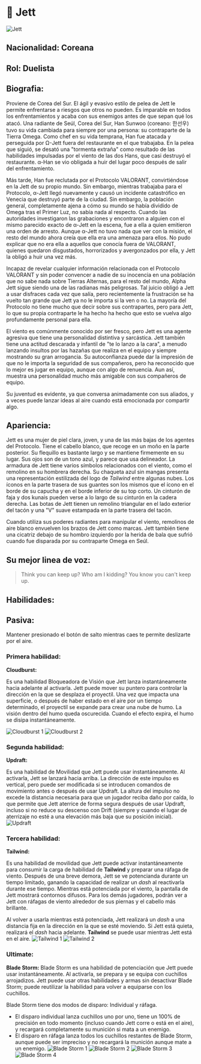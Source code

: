 # **🎇 Jett**

![Jett](https://static.wikia.nocookie.net/valorant/images/3/35/Jett_icon.png/revision/latest/scale-to-width-down/1000?cb=20230909031447)

## **Nacionalidad: Coreana**

## **Rol: Duelista**

## **Biografia:**

Proviene de Corea del Sur. El ágil y evasivo estilo de pelea de Jett le permite enfrentarse a riesgos que otros no pueden. Es imparable en todos los enfrentamientos y acaba con sus enemigos antes de que sepan qué los atacó.
Una radiante de Seúl, Corea del Sur, Han Sunwoo (coreano: 한선우) tuvo su vida cambiada para siempre por una persona: su contraparte de la Tierra Omega. Como chef en su vida temprana, Han fue atacada y perseguida por Ω-Jett fuera del restaurante en el que trabajaba. En la pelea que siguió, se desató una "tormenta extraña" como resultado de las habilidades impulsadas por el viento de las dos Hans, que casi destruyó el restaurante. α-Han se vio obligada a huir del lugar poco después de salir del enfrentamiento.

Más tarde, Han fue reclutada por el Protocolo VALORANT, convirtiéndose en la Jett de su propio mundo. Sin embargo, mientras trabajaba para el Protocolo, α-Jett llegó nuevamente y causó un incidente catastrófico en Venecia que destruyó parte de la ciudad. Sin embargo, la población general, completamente ajena a cómo su mundo se había dividido de Omega tras el Primer Luz, no sabía nada al respecto. Cuando las autoridades investigaron las grabaciones y encontraron a alguien con el mismo parecido exacto de α-Jett en la escena, fue a ella a quien emitieron una orden de arresto. Aunque α-Jett no tuvo nada que ver con la misión, el resto del mundo ahora creía que ella era una amenaza para ellos. No pudo explicar que no era ella a aquellos que conocía fuera de VALORANT, quienes quedaron disgustados, horrorizados y avergonzados por ella, y Jett la obligó a huir una vez más.

Incapaz de revelar cualquier información relacionada con el Protocolo VALORANT y sin poder convencer a nadie de su inocencia en una población que no sabe nada sobre Tierras Alternas, para el resto del mundo, Alpha Jett sigue siendo una de las radianas más peligrosas. Tal juicio obligó a Jett a usar disfraces cada vez que salía, pero recientemente la frustración se ha vuelto tan grande que Jett ya no le importa si la ven o no. La mayoría del Protocolo no tiene mucho que decir sobre sus contrapartes, pero para Jett, lo que su propia contraparte le ha hecho ha hecho que esto se vuelva algo profundamente personal para ella.

El viento es comúnmente conocido por ser fresco, pero Jett es una agente agresiva que tiene una personalidad distintiva y sarcástica. Jett también tiene una actitud descarada y infantil de "te lo lanzo a la cara", a menudo lanzando insultos por las hazañas que realiza en el equipo y siempre mostrando su gran arrogancia. Su autoconfianza puede dar la impresión de que no le importa la seguridad de sus compañeros, pero ha reconocido que lo mejor es jugar en equipo, aunque con algo de renuencia. Aun así, muestra una personalidad mucho más amigable con sus compañeros de equipo.

Su juventud es evidente, ya que conversa animadamente con sus aliados, y a veces puede lanzar ideas al aire cuando está emocionada por compartir algo.

## **Apariencia:**

Jett es una mujer de piel clara, joven, y una de las más bajas de los agentes del Protocolo. Tiene el cabello blanco, que recoge en un moño en la parte posterior. Su flequillo es bastante largo y se mantiene firmemente en su lugar. Sus ojos son de un tono azul, y parece que usa delineador. La armadura de Jett tiene varios símbolos relacionados con el viento, como el remolino en su hombrera derecha. Su chaqueta azul sin mangas presenta una representación estilizada del logo de _Tailwind_ entre algunas nubes. Los íconos en la parte trasera de sus guantes son los mismos que el ícono en el borde de su capucha y en el borde inferior de su top corto. Un cinturón de faja y dos kunais pueden verse a lo largo de su cinturón en la cadera derecha. Las botas de Jett tienen un remolino triangular en el lado exterior del tacón y una "V" suave estampada en la parte trasera del tacón.

Cuando utiliza sus poderes radiantes para manipular el viento, remolinos de aire blanco envuelven los brazos de Jett como marcas. Jett también tiene una cicatriz debajo de su hombro izquierdo por la herida de bala que sufrió cuando fue disparada por su contraparte Omega en Seúl.

## **Su mejor linea de voz:**

> Think you can keep up? Who am I kidding? You know you can't keep up.

## **Habilidades:**

## **Pasiva:**

Mantener presionado el botón de salto mientras caes te permite deslizarte por el aire.

### **Primera habilidad:**

**Cloudburst:**

Es una habilidad Bloqueadora de Visión que Jett lanza instantáneamente hacia adelante al activarla. Jett puede mover su puntero para controlar la dirección en la que se desplaza el proyectil. Una vez que impacta una superficie, o después de haber estado en el aire por un tiempo determinado, el proyectil se expande para crear una nube de humo. La visión dentro del humo queda oscurecida. Cuando el efecto expira, el humo se disipa instantáneamente.

![Cloudburst 1](https://static.wikia.nocookie.net/valorant/images/9/9f/Cloudburst_Cast.png/revision/latest/scale-to-width-down/1000?cb=20230402121439)
![Cloudburst 2](https://static.wikia.nocookie.net/valorant/images/4/48/Cloudburst_Activation.png/revision/latest/scale-to-width-down/1000?cb=20230402121438)

### **Segunda habilidad:**

**Updraft:**

Es una habilidad de Movilidad que Jett puede usar instantáneamente. Al activarla, Jett se lanzará hacia arriba. La dirección de este impulso es vertical, pero puede ser modificada si se introducen comandos de movimiento antes o después de usar Updraft. La altura del impulso no excede la distancia necesaria para que un jugador reciba daño por caída, lo que permite que Jett aterrice de forma segura después de usar Updraft, incluso si no reduce su descenso con Drift (siempre y cuando el lugar de aterrizaje no esté a una elevación más baja que su posición inicial).
![Updraft](https://static.wikia.nocookie.net/valorant/images/a/a8/Updraft_Activation.png/revision/latest/scale-to-width-down/1000?cb=20230402121436)

### **Tercera habilidad:**

**Tailwind:**

Es una habilidad de movilidad que Jett puede activar instantáneamente para consumir la carga de habilidad de **Tailwind** y preparar una ráfaga de viento. Después de una breve demora, Jett se ve potencianda durante un tiempo limitado, ganando la capacidad de realizar un _dash_ al reactivarla durante ese tiempo. Mientras está potenciada por el viento, la pantalla de Jett mostrará contornos difusos. Para los demás jugadores, podrán ver a Jett con ráfagas de viento alrededor de sus piernas y el cabello más brillante.

Al volver a usarla mientras está potenciada, Jett realizará un _dash_ a una distancia fija en la dirección en la que se esté moviendo. Si Jett está quieta, realizará el _dash_ hacia adelante. **Tailwind** se puede usar mientras Jett está en el aire.
![Tailwind 1](https://static.wikia.nocookie.net/valorant/images/0/04/Tailwind_Cast.png/revision/latest/scale-to-width-down/1000?cb=20230402121435)
![Tailwind 2](https://static.wikia.nocookie.net/valorant/images/3/37/Tailwind_Activation.png/revision/latest/scale-to-width-down/1000?cb=20230402121433)

### **Ultimate:**

**Blade Storm:**
Blade Storm es una habilidad de potenciación que Jett puede usar instantáneamente. Al activarla, se prepara y se equipa con cuchillos arrojadizos. Jett puede usar otras habilidades y armas sin desactivar Blade Storm; puede reutilizar la habilidad para volver a equiparse con los cuchillos.

Blade Storm tiene dos modos de disparo: Individual y ráfaga.

- El disparo individual lanza cuchillos uno por uno, tiene un 100% de precisión en todo momento (incluso cuando Jett corre o está en el aire), y recargará completamente su munición si mata a un enemigo.
- El disparo en ráfaga lanza todos los cuchillos restantes de Blade Storm, aunque puede ser impreciso y no recargará la munición aunque mate a un enemigo.
  ![Blade Storm 1](https://static.wikia.nocookie.net/valorant/images/4/42/Blade_Storm_Summon.png/revision/latest/scale-to-width-down/1000?cb=20230402121431)
  ![Blade Storm 2](https://static.wikia.nocookie.net/valorant/images/9/9a/Blade_Storm_Equip.png/revision/latest/scale-to-width-down/1000?cb=20230402121430)
  ![Blade Storm 3](https://static.wikia.nocookie.net/valorant/images/c/cb/Blade_Storm_Primary_Fire.png/revision/latest/scale-to-width-down/1000?cb=20230402121428)
  ![Blade Storm 4](https://static.wikia.nocookie.net/valorant/images/5/54/Blade_Storm_Alt_Fire.png/revision/latest/scale-to-width-down/1000?cb=20230402121426)
